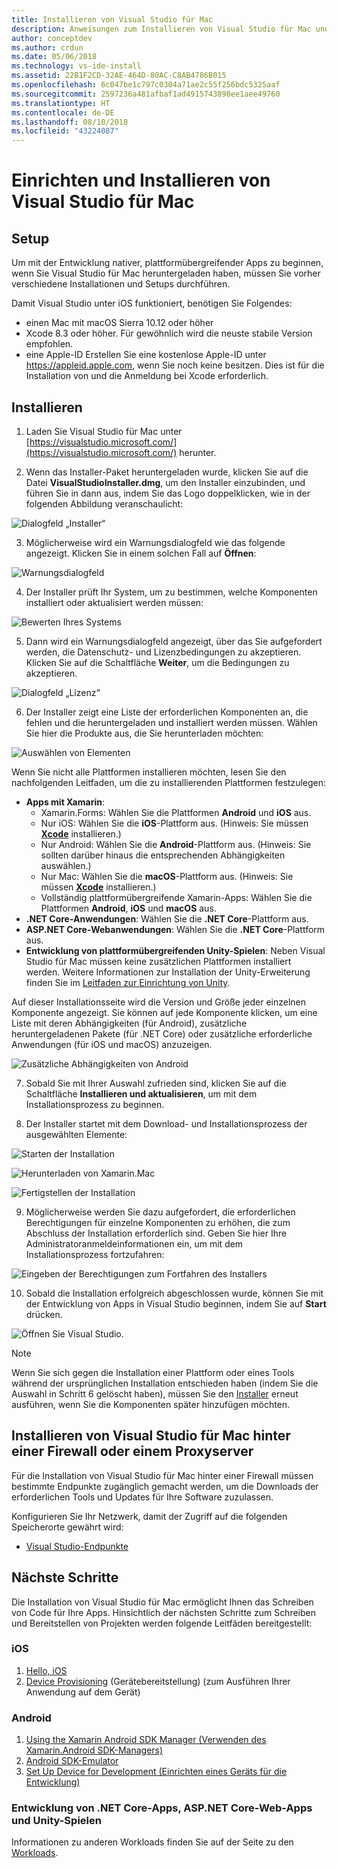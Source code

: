 ```yaml
---
title: Installieren von Visual Studio für Mac
description: Anweisungen zum Installieren von Visual Studio für Mac und zusätzlicher erforderlichen Komponenten für die plattformübergreifende Entwicklung
author: conceptdev
ms.author: crdun
ms.date: 05/06/2018
ms.technology: vs-ide-install
ms.assetid: 22B1F2CD-32AE-464D-80AC-C8AB4786B015
ms.openlocfilehash: 6c047be1c797c0304a71ae2c55f256bdc5325aaf
ms.sourcegitcommit: 2597236a481afbaf1ad4915743898ee1aee49760
ms.translationtype: HT
ms.contentlocale: de-DE
ms.lasthandoff: 08/10/2018
ms.locfileid: "43224087"
---
```

# <a name="setup-and-install-visual-studio-for-mac"></a>Einrichten und Installieren von Visual Studio für Mac

## <a name="setup"></a>Setup

Um mit der Entwicklung nativer, plattformübergreifender Apps zu beginnen, wenn Sie Visual Studio für Mac heruntergeladen haben, müssen Sie vorher verschiedene Installationen und Setups durchführen.

Damit Visual Studio unter iOS funktioniert, benötigen Sie Folgendes:

* einen Mac mit macOS Sierra 10.12 oder höher
* Xcode 8.3 oder höher. Für gewöhnlich wird die neuste stabile Version empfohlen.
* eine Apple-ID Erstellen Sie eine kostenlose Apple-ID unter https://appleid.apple.com, wenn Sie noch keine besitzen. Dies ist für die Installation von und die Anmeldung bei Xcode erforderlich.

## <a name="install"></a>Installieren

1. Laden Sie Visual Studio für Mac unter [https://visualstudio.microsoft.com/](https://visualstudio.microsoft.com/) herunter.

2. Wenn das Installer-Paket heruntergeladen wurde, klicken Sie auf die Datei **VisualStudioInstaller.dmg**, um den Installer einzubinden, und führen Sie in dann aus, indem Sie das Logo doppelklicken, wie in der folgenden Abbildung veranschaulicht:

  ![Dialogfeld „Installer“](media/installer-image1.png)

3. Möglicherweise wird ein Warnungsdialogfeld wie das folgende angezeigt. Klicken Sie in einem solchen Fall auf **Öffnen**:

  ![Warnungsdialogfeld](media/installer-image2.png)

4. Der Installer prüft Ihr System, um zu bestimmen, welche Komponenten installiert oder aktualisiert werden müssen:

  ![Bewerten Ihres Systems](media/installer-image3.png)

5. Dann wird ein Warnungsdialogfeld angezeigt, über das Sie aufgefordert werden, die Datenschutz- und Lizenzbedingungen zu akzeptieren. Klicken Sie auf die Schaltfläche **Weiter**, um die Bedingungen zu akzeptieren.

  ![Dialogfeld „Lizenz“](media/installer-image4.png)

6. Der Installer zeigt eine Liste der erforderlichen Komponenten an, die fehlen und die heruntergeladen und installiert werden müssen. Wählen Sie hier die Produkte aus, die Sie herunterladen möchten:

  ![Auswählen von Elementen](media/installer-image5.png)

  Wenn Sie nicht alle Plattformen installieren möchten, lesen Sie den nachfolgenden Leitfaden, um die zu installierenden Plattformen festzulegen:

  * **Apps mit Xamarin**:
      - Xamarin.Forms: Wählen Sie die Plattformen **Android** und **iOS** aus.
      - Nur iOS: Wählen Sie die **iOS**-Plattform aus. (Hinweis: Sie müssen [**Xcode**](https://developer.apple.com/xcode/) installieren.)
      - Nur Android: Wählen Sie die **Android**-Plattform aus. (Hinweis: Sie sollten darüber hinaus die entsprechenden Abhängigkeiten auswählen.)
      - Nur Mac: Wählen Sie die **macOS**-Plattform aus. (Hinweis: Sie müssen [**Xcode**](https://developer.apple.com/xcode/) installieren.)
      - Vollständig plattformübergreifende Xamarin-Apps: Wählen Sie die Plattformen **Android**, **iOS** und **macOS** aus.
  * **.NET Core-Anwendungen**: Wählen Sie die **.NET Core**-Plattform aus.
  * **ASP.NET Core-Webanwendungen**: Wählen Sie die **.NET Core**-Plattform aus.
  * **Entwicklung von plattformübergreifenden Unity-Spielen**: Neben Visual Studio für Mac müssen keine zusätzlichen Plattformen installiert werden. Weitere Informationen zur Installation der Unity-Erweiterung finden Sie im [Leitfaden zur Einrichtung von Unity](setup-vsmac-tools-unity.md).

  Auf dieser Installationsseite wird die Version und Größe jeder einzelnen Komponente angezeigt. Sie können auf jede Komponente klicken, um eine Liste mit deren Abhängigkeiten (für Android), zusätzliche heruntergeladenen Pakete (für .NET Core) oder zusätzliche erforderliche Anwendungen (für iOS und macOS) anzuzeigen.

  ![Zusätzliche Abhängigkeiten von Android](media/installer-image6.png)

7. Sobald Sie mit Ihrer Auswahl zufrieden sind, klicken Sie auf die Schaltfläche **Installieren und aktualisieren**, um mit dem Installationsprozess zu beginnen.

8. Der Installer startet mit dem Download- und Installationsprozess der ausgewählten Elemente:

  ![Starten der Installation](media/installer-image7.png)

  ![Herunterladen von Xamarin.Mac](media/installer-image8.png)

  ![Fertigstellen der Installation](media/installer-image9.png)

9. Möglicherweise werden Sie dazu aufgefordert, die erforderlichen Berechtigungen für einzelne Komponenten zu erhöhen, die zum Abschluss der Installation erforderlich sind. Geben Sie hier Ihre Administratoranmeldeinformationen ein, um mit dem Installationsprozess fortzufahren:

  ![Eingeben der Berechtigungen zum Fortfahren des Installers](media/installer-image10.png)

10. Sobald die Installation erfolgreich abgeschlossen wurde, können Sie mit der Entwicklung von Apps in Visual Studio beginnen, indem Sie auf **Start** drücken.

  ![Öffnen Sie Visual Studio.](media/installer-image11.png)

> [!NOTE]
Wenn Sie sich gegen die Installation einer Plattform oder eines Tools während der ursprünglichen Installation entschieden haben (indem Sie die Auswahl in Schritt 6 gelöscht haben), müssen Sie den [Installer](https://visualstudio.microsoft.com/vs/) erneut ausführen, wenn Sie die Komponenten später hinzufügen möchten.


## <a name="install-visual-studio-for-mac-behind-a-firewall-or-proxy-server"></a>Installieren von Visual Studio für Mac hinter einer Firewall oder einem Proxyserver

Für die Installation von Visual Studio für Mac hinter einer Firewall müssen bestimmte Endpunkte zugänglich gemacht werden, um die Downloads der erforderlichen Tools und Updates für Ihre Software zuzulassen.

Konfigurieren Sie Ihr Netzwerk, damit der Zugriff auf die folgenden Speicherorte gewährt wird:

* [Visual Studio-Endpunkte](/visualstudio/install/install-visual-studio-behind-a-firewall-or-proxy-server)

## <a name="next-steps"></a>Nächste Schritte

Die Installation von Visual Studio für Mac ermöglicht Ihnen das Schreiben von Code für Ihre Apps. Hinsichtlich der nächsten Schritte zum Schreiben und Bereitstellen von Projekten werden folgende Leitfäden bereitgestellt:

### <a name="ios"></a>iOS

1. [Hello, iOS](https://developer.xamarin.com/guides/ios/getting_started/hello,_iOS/)
2. [Device Provisioning](https://developer.xamarin.com/guides/ios/getting_started/installation/device_provisioning) (Gerätebereitstellung) (zum Ausführen Ihrer Anwendung auf dem Gerät)


### <a name="android"></a>Android

1. [Using the Xamarin Android SDK Manager (Verwenden des Xamarin.Android SDK-Managers)](https://developer.xamarin.com/guides/android/getting_started/installation/android-sdk/?ide=xs)
2. [Android SDK-Emulator](https://developer.xamarin.com/guides/android/getting_started/installation/android-emulator/)
4. [Set Up Device for Development (Einrichten eines Geräts für die Entwicklung)](https://developer.xamarin.com/guides/android/getting_started/installation/set_up_device_for_development/)

### <a name="net-core-apps-aspnet-core-web-apps-unity-game-development"></a>Entwicklung von .NET Core-Apps, ASP.NET Core-Web-Apps und Unity-Spielen

Informationen zu anderen Workloads finden Sie auf der Seite zu den [Workloads](workloads.md).
